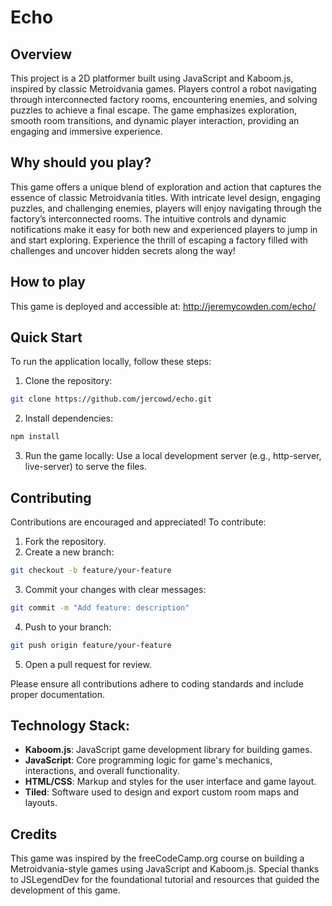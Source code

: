 # Echo

## Overview

This project is a 2D platformer built using JavaScript and Kaboom.js, inspired by classic Metroidvania games. Players control a robot navigating through interconnected factory rooms, encountering enemies, and solving puzzles to achieve a final escape. The game emphasizes exploration, smooth room transitions, and dynamic player interaction, providing an engaging and immersive experience.

## Why should you play?

This game offers a unique blend of exploration and action that captures the essence of classic Metroidvania titles. With intricate level design, engaging puzzles, and challenging enemies, players will enjoy navigating through the factory’s interconnected rooms. The intuitive controls and dynamic notifications make it easy for both new and experienced players to jump in and start exploring. Experience the thrill of escaping a factory filled with challenges and uncover hidden secrets along the way!

## How to play

This game is deployed and accessible at:
http://jeremycowden.com/echo/

## Quick Start

To run the application locally, follow these steps:

1. Clone the repository:

```bash
git clone https://github.com/jercowd/echo.git
```

2. Install dependencies:

```bash
npm install
```

3. Run the game locally: Use a local development server (e.g., http-server, live-server) to serve the files.

## Contributing

Contributions are encouraged and appreciated! To contribute:

1. Fork the repository.
2. Create a new branch:

```bash
git checkout -b feature/your-feature
```

3. Commit your changes with clear messages:

```bash
git commit -m "Add feature: description"
```

4. Push to your branch:

```bash
git push origin feature/your-feature
```

5. Open a pull request for review.

Please ensure all contributions adhere to coding standards and include proper documentation.

## Technology Stack:

- **Kaboom.js**: JavaScript game development library for building games.
- **JavaScript**: Core programming logic for game's mechanics, interactions, and overall functionality.
- **HTML/CSS**: Markup and styles for the user interface and game layout.
- **Tiled**: Software used to design and export custom room maps and layouts.

## Credits

This game was inspired by the freeCodeCamp.org course on building a Metroidvania-style games using JavaScript and Kaboom.js. Special thanks to JSLegendDev for the foundational tutorial and resources that guided the development of this game.
